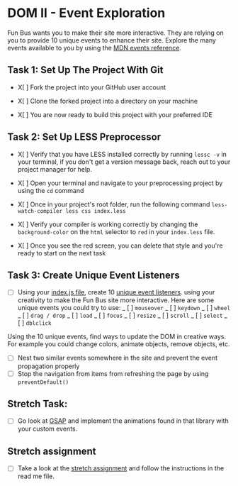 # DOM II - Event Exploration

Fun Bus wants you to make their site more interactive. They are relying on you to provide 10 unique events to enhance their site. Explore the many events available to you by using the [MDN events reference](https://developer.mozilla.org/en-US/docs/Web/Events).

## Task 1: Set Up The Project With Git

- X[ ] Fork the project into your GitHub user account

- X[ ] Clone the forked project into a directory on your machine

- X[ ] You are now ready to build this project with your preferred IDE

## Task 2: Set Up LESS Preprocessor

- X[ ] Verify that you have LESS installed correctly by running `lessc -v` in your terminal, if you don't get a version message back, reach out to your project manager for help.

- X[ ] Open your terminal and navigate to your preprocessing project by using the `cd` command

- X[ ] Once in your project's root folder, run the following command `less-watch-compiler less css index.less`

- X[ ] Verify your compiler is working correctly by changing the `background-color` on the `html` selector to `red` in your `index.less` file.

- X[ ] Once you see the red screen, you can delete that style and you're ready to start on the next task

## Task 3: Create Unique Event Listeners

- [ ] Using your [index.js file](js/index.js), create 10 [unique event listeners](https://developer.mozilla.org/en-US/docs/Web/Events). using your creativity to make the Fun Bus site more interactive. Here are some unique events you could try to use:
      _ [ ] `mouseover`
      _ [ ] `keydown`
      _ [ ] `wheel`
      _ [ ] `drag / drop`
      _ [ ] `load`
      _ [ ] `focus`
      _ [ ] `resize`
      _ [ ] `scroll`
      _ [ ] `select`
      _ [ ] `dblclick`

Using the 10 unique events, find ways to update the DOM in creative ways. For example you could change colors, animate objects, remove objects, etc.

- [ ] Nest two similar events somewhere in the site and prevent the event propagation properly
- [ ] Stop the navigation from items from refreshing the page by using `preventDefault()`

## Stretch Task:

- [ ] Go look at [GSAP](https://greensock.com/) and implement the animations found in that library with your custom events.

## Stretch assignment

- [ ] Take a look at the [stretch assignment](stretch-assignment) and follow the instructions in the read me file.
